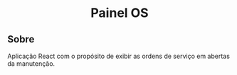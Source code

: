 <h1 align="center"> Painel OS </h1>

## Sobre

Aplicação React com o propósito de exibir as ordens de serviço em abertas da manutenção.
